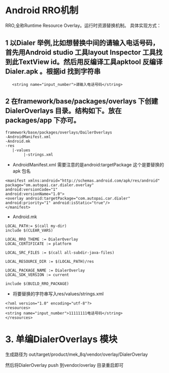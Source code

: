 # **Android RRO机制**
RRO,全称Runtime Resource Overlay。运行时资源替换机制。
具体实现方式：
## 1 以Dialer 举例,比如想替换中间的请输入电话号码，首先用Android studio 工具layout Inspector 工具找到此TextView id。然后用反编译工具apktool 反编译Dialer.apk  。根据id 找到字符串
```
   <string name="input_number">请输入电话号码</string>
```   

## 2 在framework/base/packages/overlays 下创建DialerOverlays 目录。结构如下。放在packages/app 下亦可。
```
framework/base/packages/overlays/DailerOverlays
-AndroidManifest.xml
-Android.mk
-res
   |-values
        |-strings.xml 
```
* AndroidManifest.xml
需要注意的是android:targetPackage 这个是要替换的apk 包名

```
<manifest xmlns:android="http://schemas.android.com/apk/res/android"
package="om.autopai.car.dialer.overlay"
android:versionCode="1"
android:versionName="1.0">
<overlay android:targetPackage="com.autopai.car.dialer"
android:priority="1" android:isStatic="true"/>
</manifest>

```

* Android.mk 
```
LOCAL_PATH:= $(call my-dir)
include $(CLEAR_VARS)

LOCAL_RRO_THEME := DialerOverlay
LOCAL_CERTIFICATE := platform

LOCAL_SRC_FILES := $(call all-subdir-java-files)

LOCAL_RESOURCE_DIR := $(LOCAL_PATH)/res

LOCAL_PACKAGE_NAME := DialerOverlay
LOCAL_SDK_VERSION := current

include $(BUILD_RRO_PACKAGE)
```

* 将要替换的字符串写入res/values/strings.xml
```
<?xml version="1.0" encoding="utf-8"?>
<resources>
<string name="input_number">11111111电话号码</string>
</resources>
```

# 3. 单编DialerOverlays 模块
生成路径为
out/target/product/mek_8q/vendor/overlay/DialerOverlay

然后将DialerOverlay push 到vendor/overlay 目录重启即可

